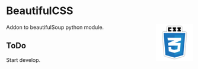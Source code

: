 # BeautifulCSS
<img align="right" width="100" height="100" src="/images/css.png">

<p>Addon to beautifulSoup python module.</p>

## ToDo
Start develop.
